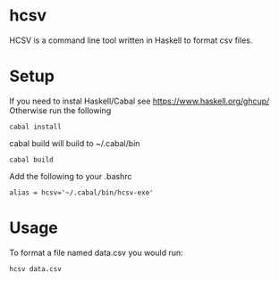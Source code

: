 # hcsv
HCSV is a command line tool written in Haskell to format csv files.

# Setup
If you need to instal Haskell/Cabal see https://www.haskell.org/ghcup/
Otherwise run the following

```
cabal install
```

cabal build will build to ~/.cabal/bin
```
cabal build
```

Add the following to your .bashrc
```
alias = hcsv='~/.cabal/bin/hcsv-exe'
```

# Usage
To format a file named data.csv you would run:
```
hcsv data.csv
```

